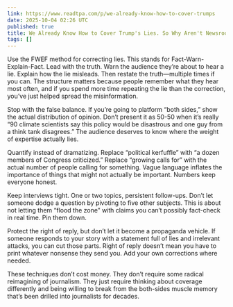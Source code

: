 ```yaml
---
link: https://www.readtpa.com/p/we-already-know-how-to-cover-trumps
date: 2025-10-04 02:26 UTC
published: true
title: We Already Know How to Cover Trump's Lies. So Why Aren't Newsrooms Doing It?
tags: []
---
```


Use the FWEF method for correcting lies. This stands for Fact-Warn-Explain-Fact. Lead with the truth. Warn the audience they’re about to hear a lie. Explain how the lie misleads. Then restate the truth—multiple times if you can. The structure matters because people remember what they hear most often, and if you spend more time repeating the lie than the correction, you’ve just helped spread the misinformation.

Stop with the false balance. If you’re going to platform “both sides,” show the actual distribution of opinion. Don’t present it as 50-50 when it’s really “90 climate scientists say this policy would be disastrous and one guy from a think tank disagrees.” The audience deserves to know where the weight of expertise actually lies.

Quantify instead of dramatizing. Replace “political kerfuffle” with “a dozen members of Congress criticized.” Replace “growing calls for” with the actual number of people calling for something. Vague language inflates the importance of things that might not actually be important. Numbers keep everyone honest.

Keep interviews tight. One or two topics, persistent follow-ups. Don’t let someone dodge a question by pivoting to five other subjects. This is about not letting them “flood the zone” with claims you can’t possibly fact-check in real time. Pin them down.

Protect the right of reply, but don’t let it become a propaganda vehicle. If someone responds to your story with a statement full of lies and irrelevant attacks, you can cut those parts. Right of reply doesn’t mean you have to print whatever nonsense they send you. Add your own corrections where needed.

These techniques don’t cost money. They don’t require some radical reimagining of journalism. They just require thinking about coverage differently and being willing to break from the both-sides muscle memory that’s been drilled into journalists for decades.
